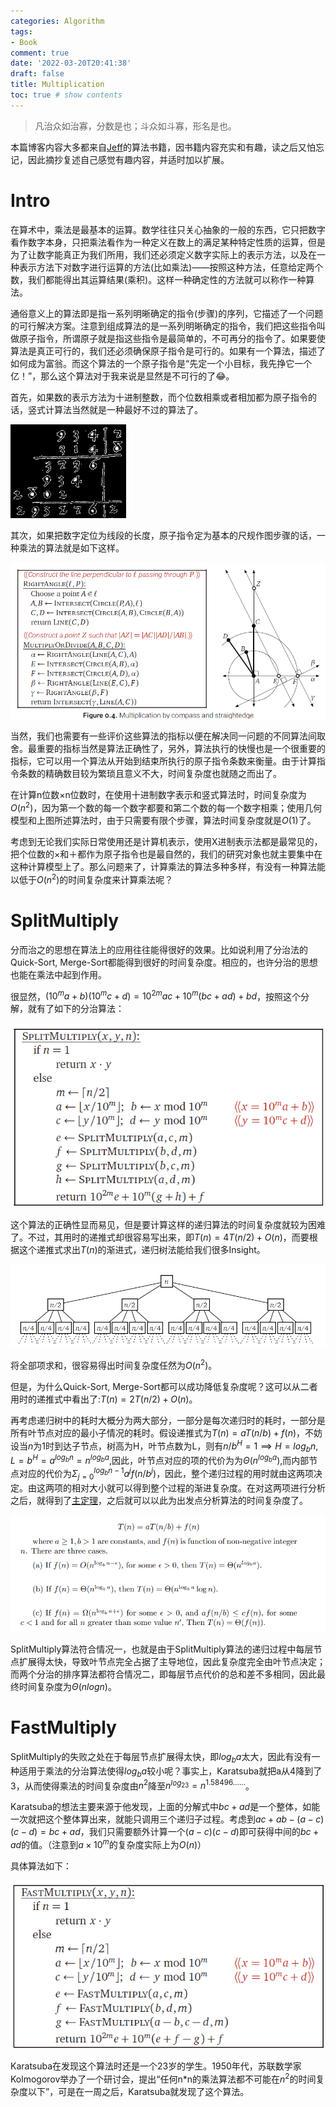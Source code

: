 ```yaml
---
categories: Algorithm
tags:
- Book
comment: true
date: '2022-03-20T20:41:38'
draft: false
title: Multiplication
toc: true # show contents
---
```


> 凡治众如治寡，分数是也；斗众如斗寡，形名是也。


<!--more-->


本篇博客内容大多都来自[Jeff](https://jeffe.cs.illinois.edu/)的算法书籍，因书籍内容充实和有趣，读之后又怕忘记，因此摘抄复述自己感觉有趣内容，并适时加以扩展。

# Intro

在算术中，乘法是最基本的运算。数学往往只关心抽象的一般的东西，它只把数字看作数字本身，只把乘法看作为一种定义在数上的满足某种特定性质的运算，但是为了让数字能真正为我们所用，我们还必须定义数字实际上的表示方法，以及在一种表示方法下对数字进行运算的方法(比如乘法)——按照这种方法，任意给定两个数，我们都能得出其运算结果(乘积)。这样一种确定性的方法就可以称作一种算法。

通俗意义上的算法即是指一系列明晰确定的指令(步骤)的序列，它描述了一个问题的可行解决方案。注意到组成算法的是一系列明晰确定的指令，我们把这些指令叫做原子指令，所谓原子就是指这些指令是最简单的，不可再分的指令了。如果要使算法是真正可行的，我们还必须确保原子指令是可行的。如果有一个算法，描述了如何成为富翁。而这个算法的一个原子指令是“先定一个小目标，我先挣它一个亿！”，那么这个算法对于我来说是显然是不可行的了😂。

首先，如果数的表示方法为十进制整数，而个位数相乘或者相加都为原子指令的话，竖式计算法当然就是一种最好不过的算法了。

![](img/image-20220320170908155.png)


其次，如果把数字定位为线段的长度，原子指令定为基本的尺规作图步骤的话，一种乘法的算法就是如下这样。

![](img/image-20220320171156010.png)


当然，我们也需要有一些评价这些算法的指标以便在解决同一问题的不同算法间取舍。最重要的指标当然是算法正确性了，另外，算法执行的快慢也是一个很重要的指标，它可以用一个算法从开始到结束所执行的原子指令条数来衡量。由于计算指令条数的精确数目较为繁琐且意义不大，时间复杂度也就随之而出了。

在计算n位数×n位数时，在使用十进制数字表示和竖式算法时，时间复杂度为$O(n^2)$，因为第一个数的每一个数字都要和第二个数的每一个数字相乘；使用几何模型和上图所述算法时，由于只需要有限个步骤，算法时间复杂度就是$O(1)$了。

考虑到无论我们实际日常使用还是计算机表示，使用X进制表示法都是最常见的，把个位数的×和＋都作为原子指令也是最自然的，我们的研究对象也就主要集中在这种计算模型上了。那么问题来了，计算乘法的算法多种多样，有没有一种算法能以低于$O(n^2)$的时间复杂度来计算乘法呢？

# SplitMultiply

分而治之的思想在算法上的应用往往能得很好的效果。比如说利用了分治法的Quick-Sort, Merge-Sort都能得到很好的时间复杂度。相应的，也许分治的思想也能在乘法中起到作用。

很显然，$(10^ma + b)(10^mc + d) = 10^{2m}ac + 10^m(bc + ad) + bd$，按照这个分解，就有了如下的分治算法：

![](img/image-20220320173825660.png)


这个算法的正确性显而易见，但是要计算这样的递归算法的时间复杂度就较为困难了。不过，其用时的递推式却很容易写出来，即$T(n)=4T(n/2)+O(n)$，而要根据这个递推式求出$T(n)$的渐进式，递归树法能给我们很多Insight。

![](img/image-20220320175007044.png)


将全部项求和，很容易得出时间复杂度任然为$O(n^2)$。

但是，为什么Quick-Sort, Merge-Sort都可以成功降低复杂度呢？这可以从二者用时的递推式中看出了:$T(n)=2T(n/2)+O(n)$。

再考虑递归树中的耗时大概分为两大部分，一部分是每次递归时的耗时，一部分是所有叶节点对应的最小子情况的耗时。假设递推式为$T(n)=aT(n/b)+f(n)$，不妨设当$n$为1时到达子节点，树高为H，叶节点数为L，则有$n/b^H=1 \implies H=log_bn,L=b^H=a^{log_bn}=n^{log_ba}$,因此，叶节点对应的项的代价为为$\Theta(n^{log_ba})$,而内部节点对应的代价为$\Sigma_{j=0}^{log_bn-1}a^jf(n/b^j)$，因此，整个递归过程的用时就由这两项决定。由这两项的相对大小就可以得到整个过程的渐进复杂度。在对这两项进行分析之后，就得到了[主定理](https://en.wikipedia.org/wiki/Master_theorem_(analysis_of_algorithms))，之后就可以以此为出发点分析算法的时间复杂度了。

![](img/image-20220320194310076.png)


SplitMultiply算法符合情况一，也就是由于SplitMultiply算法的递归过程中每层节点扩展得太快，导致叶节点完全占据了主导地位，因此复杂度完全由叶节点决定；而两个分治的排序算法都符合情况二，即每层节点代价的总和差不多相同，因此最终时间复杂度为$\Theta(nlogn)$。

# FastMultiply

SplitMultiply的失败之处在于每层节点扩展得太快，即$log_ba$太大，因此有没有一种适用于乘法的分治算法使得$log_ba$较小呢？事实上，Karatsuba就把a从4降到了3，从而使得乘法的时间复杂度由$n^2$降至$n^{log_23}=n^{1.58496……}$。

Karatsuba的想法主要来源于他发现，上面的分解式中$bc+ad$是一个整体，如能一次就把这个整体算出来，就能只调用三个递归子过程。考虑到$ac+ab-(a-c)(c-d)=bc+ad$，我们只需要额外计算一个$(a-c)(c-d)$即可获得中间的$bc+ad$的值。（注意到$a \times 10^m$的复杂度实际上为$O(n)$）

具体算法如下：

![](img/image-20220320201054938.png)


Karatsuba在发现这个算法时还是一个23岁的学生。1950年代，苏联数学家Kolmogorov举办了一个研讨会，提出“任何n*n的乘法算法都不可能在$n^2$的时间复杂度以下”，可是在一周之后，Karatsuba就发现了这个算法。

